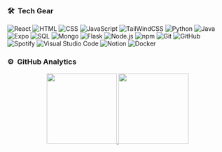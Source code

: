 ### 🛠 &nbsp;Tech Gear
![React](https://img.shields.io/badge/-React-05122A?style=flat&logo=React)
![HTML](https://img.shields.io/badge/-HTML-05122A?style=flat&logo=HTML5)
![CSS](https://img.shields.io/badge/-CSS-05122A?style=flat&logo=CSS3&logoColor=1572B6)
![JavaScript](https://img.shields.io/badge/-JavaScript-05122A?style=flat&logo=javascript)
![TailWindCSS](https://img.shields.io/badge/-TailWindCSS-05122A?style=flat&logo=TailWindCSS)
![Python](https://img.shields.io/badge/-Python-05122A?style=flat&logo=python)
![Java](https://img.shields.io/badge/Java-05122A?style=flat&logo=Java&logoColor=white)
![Expo](https://img.shields.io/badge/-Expo%20Go-05122A?style=flat&logo=Expo)
![SQL](https://img.shields.io/badge/-SQL-05122A?style=flat&logo=postgresql&logoColor=white)
![Mongo](https://img.shields.io/badge/-Mongo-05122A?style=flat&logo=mongodb)
![Flask](https://img.shields.io/badge/-Flask-05122A?style=flat&logo=flask)
![Node.js](https://img.shields.io/badge/-Node.js-05122A?style=flat&logo=nodedotjs)
![npm](https://img.shields.io/badge/-npm-05122A?style=flat&logo=npm)
![Git](https://img.shields.io/badge/-Git-05122A?style=flat&logo=git)
![GitHub](https://img.shields.io/badge/-GitHub-05122A?style=flat&logo=github)
![Spotify](https://img.shields.io/badge/Spotify-05122A?&style=flat&logo=spotify&logoColor=green)
![Visual Studio Code](https://img.shields.io/badge/-Visual%20Studio%20Code-05122A?style=flat&logo=visual-studio-code&logoColor=007ACC)
![Notion](https://img.shields.io/badge/-Notion-05122A?style=flat&logo=notion)
![Docker](https://img.shields.io/badge/-Docker-05122A?style=flat&logo=docker)


### ⚙️ &nbsp;GitHub Analytics

<p align="center">
<a href="https://github.com/zuki08">
  <img height="160em" src="https://github-readme-stats-eight-theta.vercel.app/api?username=zuki08&show_icons=true&theme=nightowl&include_all_commits=true&count_private=false"/>
  <img height="160em" src="https://github-readme-stats-eight-theta.vercel.app/api/top-langs/?username=zuki08&layout=compact&langs_count=8&theme=algolia"/>
</a>
</p>
